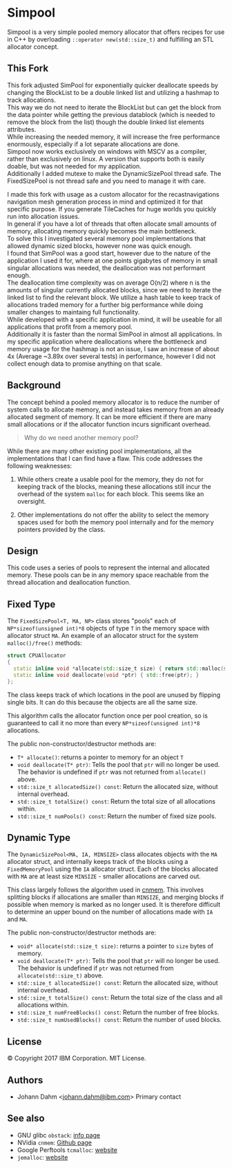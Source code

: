 # Simpool
Simpool is a very simple pooled memory allocator that offers recipes
for use in C++ by overloading `::operator new(std::size_t)` and
fulfilling an STL allocator concept.

## This Fork
This fork adjusted SimPool for exponentially quicker deallocate speeds by changing the BlockList to be a double linked list and utilizing a hashmap to track allocations. \
This way we do not need to iterate the BlockList but can get the block from the data pointer while getting the previous datablock (which is needed to remove the block from the list) though the double linked list elements attributes.\
While increasing the needed memory, it will increase the free performance enormously, especially if a lot separate allocations are done.\
Simpool now works exclusively on windows with MSCV as a compiler, rather than exclusively on linux. A version that supports both is easily doable, but was not needed for my application.\
Additionally I added mutexe to make the DynamicSizePool thread safe. The FixedSizePool is not thread safe and you need to manage it with care.

I made this fork with usage as a custom allocator for the recastnavigations navigation mesh generation process in mind and optimized it for that specific purpose.
If you generate TileCaches for huge worlds you quickly run into allocation issues. \
In general if you have a lot of threads that often allocate small amounts of memory, allocating memory quickly becomes the main bottleneck. \
To solve this I investigated several memory pool implementations that allowed dynamic sized blocks, however none was quick enough. \
I found that SimPool was a good start, however due to the nature of the application I used it for, where at one points gigabytes of memory in small singular allocations was needed, the deallocation was not performant enough. \
The deallocation time complexity was on average O(n/2) where n is the amounts of singular currently allocated blocks, since we need to iterate the linked list to find the relevant block. We utilize a hash table to keep track of allocations traded memory for a further big performance while doing smaller changes to maintaing full functionality. \
While developed with a specific application in mind, it will be useable for all applications that profit from a memory pool. \
Additionally it is faster than the normal SimPool in almost all applications. In my specific application where deallocations where the bottleneck and memory usage for the hashmap is not an issue, I saw an increase of about 4x (Average ~3.89x over several tests) in performance, however I did not collect enough data to promise anything on that scale.


## Background
The concept behind a pooled memory allocator is to reduce the number
of system calls to allocate memory, and instead takes memory from an
already allocated segment of memory. It can be more efficient if there
are many small allocations or if the allocator function incurs
significant overhead.

> Why do we need another memory pool?

While there are many other existing pool implementations, all the
implementations that I can find have a flaw. This code addresses the
following weaknesses:


1. While others create a usable pool for the memory, they do not for
   keeping track of the blocks, meaning these allocations still incur
   the overhead of the system `malloc` for each block. This seems
   like an oversight.

2. Other implementations do not offer the ability to select the memory
   spaces used for both the memory pool internally and for the memory
   pointers provided by the class.

## Design
This code uses a series of pools to represent the internal and
allocated memory. These pools can be in any memory space reachable
from the thread allocation and deallocation function.

## Fixed Type
The `FixedSizePool<T, MA, NP>` class stores "pools" each of
`NP*sizeof(unsigned int)*8` objects of type `T` in the memory space
with allocator struct `MA`. An example of an allocator struct for the
system `malloc()/free()` methods:

``` c++
struct CPUAllocator
{
  static inline void *allocate(std::size_t size) { return std::malloc(size); }
  static inline void deallocate(void *ptr) { std::free(ptr); }
};
```

The class keeps track of which locations in the pool are unused by
flipping single bits. It can do this because the objects are all the
same size.

This algorithm calls the allocator function once per pool creation, so
is guaranteed to call it no more than every `NP*sizeof(unsigned
int)*8` allocations.

The public non-constructor/destructor methods are:

- `T* allocate()`: returns a pointer to memory for an object `T`
- `void deallocate(T* ptr)`: Tells the pool that `ptr` will no longer
  be used. The behavior is undefined if `ptr` was not returned from
  `allocate()` above.
- `std::size_t allocatedSize() const`: Return the allocated size,
  without internal overhead.
- `std::size_t totalSize() const`: Return the total size of all
  allocations within.
- `std::size_t numPools() const`: Return the number of fixed size
  pools.

## Dynamic Type
The `DynamicSizePool<MA, IA, MINSIZE>` class allocates objects
with the `MA` allocator struct, and internally keeps track of the
blocks using a `FixedMemoryPool` using the `IA` allocator struct. Each
of the blocks allocated with `MA` are at least size `MINSIZE` - smaller
allocations are carved out.

This class largely follows the algorithm used in
[cnmem](https://github.com/NVIDIA/cnmem). This involves splitting
blocks if allocations are smaller than `MINSIZE`, and merging blocks
if possible when memory is marked as no longer used. It is therefore
difficult to determine an upper bound on the number of allocations
made with `IA` and `MA`.

The public non-constructor/destructor methods are:

- `void* allocate(std::size_t size)`: returns a pointer to `size` bytes of memory.
- `void deallocate(T* ptr)`: Tells the pool that `ptr` will no longer
  be used. The behavior is undefined if `ptr` was not returned from
  `allocate(std::size_t)` above.
- `std::size_t allocatedSize() const`: Return the allocated size,
  without internal overhead.
- `std::size_t totalSize() const`: Return the total size of the class
  and all allocations within.
- `std::size_t numFreeBlocks() const`: Return the number of free blocks.
- `std::size_t numUsedBlocks() const`: Return the number of used blocks.

## License
&copy; Copyright 2017 IBM Corporation. MIT License.

## Authors
  - Johann Dahm <<johann.dahm@ibm.com>> Primary contact


## See also
- GNU glibc `obstack`: [info page](https://www.gnu.org/software/libc/manual/html_node/Obstacks.html)
- NVidia `cnmem`: [Github page](https://github.com/NVIDIA/cnmem)
- Google Perftools `tcmalloc`: [website](http://goog-perftools.sourceforge.net/doc/tcmalloc.html)
- `jemalloc`: [website](http://jemalloc.net)
